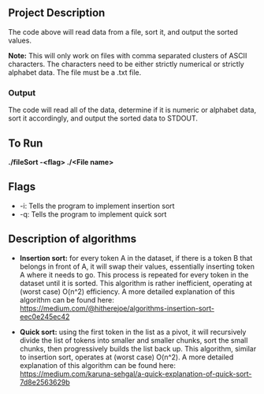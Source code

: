 ## Project Description

The code above will read data from a file, sort it, and output the sorted values. 

**Note:** This will only work on files with comma separated clusters of ASCII characters. The characters need to be either strictly numerical or strictly alphabet data. The file must be a .txt file.

### Output

The code will read all of the data, determine if it is numeric or alphabet data, sort it accordingly, and output the sorted data to STDOUT.

## To Run

**./fileSort -\<flag> ./\<File name>**

## Flags

- \-i: Tells the program to implement insertion sort
- \-q: Tells the program to implement quick sort

## Description of algorithms

- **Insertion sort:** for every token A in the dataset, if there is a token B that belongs in front of A, it will swap their values, essentially inserting token A where it needs to go. This process is repeated for every token in the dataset until it is sorted. This algorithm is rather inefficient, operating at (worst case) O(n^2) efficiency. A more detailed explanation of this algorithm can be found here: https://medium.com/@hitherejoe/algorithms-insertion-sort-eec0e245ec42

- **Quick sort:** using the first token in the list as a pivot, it will recursively divide the list of tokens into smaller and smaller chunks, sort the small chunks, then progressively builds the list back up. This algorithm, similar to insertion sort, operates at (worst case) O(n^2). A more detailed explanation of this algorithm can be found here: https://medium.com/karuna-sehgal/a-quick-explanation-of-quick-sort-7d8e2563629b
